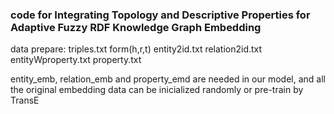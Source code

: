 ### code for Integrating Topology and Descriptive Properties for Adaptive Fuzzy RDF Knowledge Graph Embedding

data prepare:
triples.txt    form(h,r,t)
entity2id.txt
relation2id.txt
entityWproperty.txt
property.txt

entity_emb, relation_emb and property_emd are needed in our model,
and all the original embedding data can be inicialized randomly or pre-train by TransE

